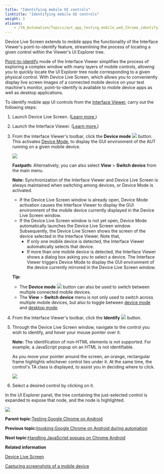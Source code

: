 ```yaml
--- 
title: "Identifying mobile UI controls"
linktitle: "Identifying mobile UI controls"
weight: 3
aliases: 
    - /TA_Automation/Topics/aut_app_testing_mobile_web_Chrome_identifying_controls.html
---
```


Device Live Screen extends to mobile apps the functionality of the Interface Viewer's point-to-identify feature, streamlining the process of locating a given control within the Viewer's UI Explorer tree.

[Point-to-identify](/TA_Help/Topics/Interface_def_Viewer_identify.html) mode of the Interface Viewer simplifies the process of exploring a complex window with many layers of mobile controls, allowing you to quickly locate the UI Explorer tree node corresponding to a given physical control. With Device Live Screen, which allows you to conveniently display live screen images of a connected mobile device on your test machine's monitor, point-to-identify is available to mobile device apps as well as desktop applications.

To identify mobile app UI controls from the [Interface Viewer](/TA_Help/Topics/Interface_def_Viewer_identify.html), carry out the following steps:

1.  Launch Device Live Screen. \([Learn more.](/TA_Help/Topics/ug_DLS.html)\)

2.  Launch the Interface Viewer. \([Learn more.](/TA_Help/Topics/Interface_def_Viewer_Starting.html)\)

3.  From the Interface Viewer's toolbar, click the **Device mode** ![](/TA_Help/Images/btn_device_mode_Viewer.png) button. This activates [Device Mode](/TA_Help/Topics/ug_Interface_UI_explorer_panel.html#section.device_desktop_mode), to display the GUI environment of the AUT running on a given mobile device.

    ![](/images//Images/Viewer_toolbar_device_mode_btn.png)

    **Fastpath:** Alternatively, you can also select **View** \> **Switch device** from the main menu.

    **Note:** Synchronization of the Interface Viewer and Device Live Screen is always maintained when switching among devices, or Device Mode is activated.

    -   If the Device Live Screen window is already open, Device Mode activation causes the Interface Viewer to display the GUI environment of the mobile device currently displayed in the Device Live Screen window.
    -   If the Device Live Screen window is not yet open, Device Mode automatically launches the Device Live Screen window. Subsequently, the Device Live Screen shows the screen of the device selected in the Interface Viewer. Note that,
        -   If only one mobile device is detected, the Interface Viewer automatically selects that device.
        -   If more than one mobile device is detected, the Interface Viewer shows a dialog box asking you to select a device.
    The Interface Viewer triggers Device Mode to display the GUI environment of the device currently mirrored in the Device Live Screen window.

    **Tip:**

    -   The **Device mode** ![](/TA_Help/Images/btn_device_mode_Viewer.png) button can also be used to switch between multiple connected mobile devices.
    -   The **View** \> **Switch device** menu is not only used to switch across multiple mobile devices, but also to toggle between [device mode](/TA_Help/Topics/ug_Interface_UI_explorer_panel.html#section.device_desktop_mode) and [desktop mode](/TA_Help/Topics/ug_Interface_UI_explorer_panel.html#section.device_desktop_mode).
4.  From the Interface Viewer's toolbar, click the **Identify** ![](/images//Images/identify_btn.png) button.

5.  Through the Device Live Screen window, navigate to the control you wish to identify, and hover your mouse pointer over it.

    **Note:** The identification of non-HTML elements is not supported. For example, a JavaScript popup on an HTML is not identifiable.

    As you move your pointer around the screen, an orange, rectangular frame highlights whichever control lies under it. At the same time, the control's TA class is displayed, to assist you in deciding where to click.

    ![](/Android/Images/chrome_Android_Identify_effect.png)

6.  Select a desired control by clicking on it.


In the UI Explorer panel, the tree containing the just-selected control is expanded to expose that node, and the node is highlighted.

![](/Android/Images/chrome_Android_Identify_Viewer.png)

**Parent topic:**[Testing Google Chrome on Android](/TA_Automation/Topics/aut_app_testing_mobile_web_Android.html)

**Previous topic:**[Invoking Google Chrome on Android during automation](/TA_Automation/Topics/aut_app_testing_mobile_web_invoking_Chrome.html)

**Next topic:**[Handling JavaScript popups on Chrome Android](/TA_Automation/Topics/aut_app_testing_Android_apps_popups.html)

**Related information**  


[Device Live Screen](/TA_Help/Topics/ug_DLS.html)

[Capturing screenshots of a mobile device](/TA_Help/Topics/ug_capturing_mobile_screenshot.html)

